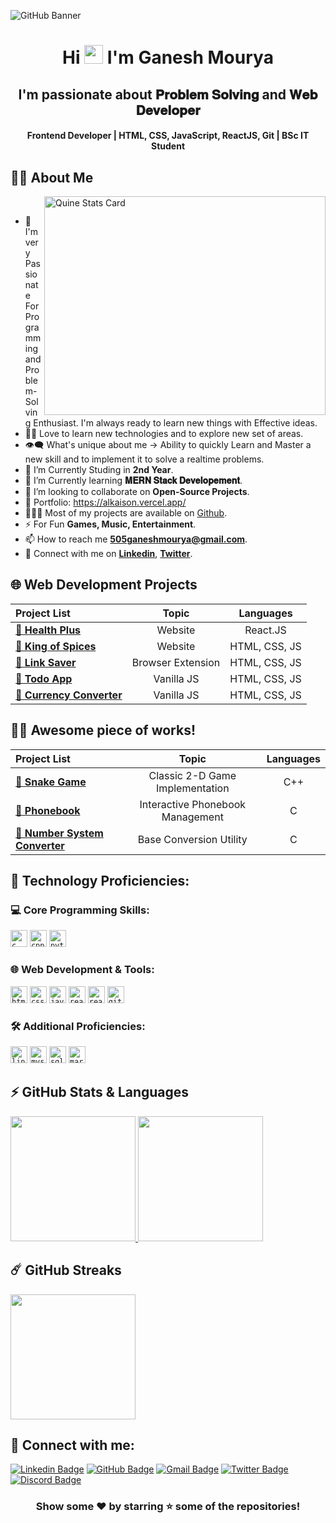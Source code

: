 
![GitHub Banner](https://github.com/Alkaison/Alkaison/assets/98116504/e5a4cb56-1eb4-4a36-8f5b-cefffdfbd074)

<h1 align="center">Hi <img src="https://blog.joypixels.com/content/images/2019/06/waving_hand_sign_1024.gif" width="30px"> I'm <b>Ganesh Mourya</b></h1>

<h2 align="center"><b>I'm passionate about 𝐏𝐫𝐨𝐛𝐥𝐞𝐦 𝐒𝐨𝐥𝐯𝐢𝐧𝐠 and 𝐖𝐞𝐛 𝐃𝐞𝐯𝐞𝐥𝐨𝐩𝐞𝐫</b></h2>

<h4 align="center"><b>Frontend Developer | HTML, CSS, JavaScript, ReactJS, Git | BSc IT Student</b></h4>

## 🙋‍♂️ About Me

<a><img align="right" src="https://stats.quine.sh/Alkaison/github?theme=dark" alt="Quine Stats Card" title="Quine Stats Card" width="450" height="350" /></a> 

<br>

- 🥋 I'm very Passionate For Programming and Problem-Solving Enthusiast. I'm always ready to learn new things with Effective ideas.
- 👨‍💻 Love to learn new technologies and to explore new set of areas.
- 👁‍🗨 What's unique about me → Ability to quickly Learn and Master a new skill and to implement it to solve a realtime problems.
- 🔭 I’m Currently Studing in **2nd Year**.
- 📘 I’m Currently learning **𝐌𝐄𝐑𝐍 𝐒𝐭𝐚𝐜𝐤 𝐃𝐞𝐯𝐞𝐥𝐨𝐩𝐞𝐦𝐞𝐧𝐭**.
- 👯 I’m looking to collaborate on **Open-Source Projects**.
- 🚀 Portfolio: https://alkaison.vercel.app/
- 👨🏻‍💻 Most of my projects are available on [Github](https://github.com/Alkaison/ "GitHub Profile").
- ⚡ For Fun **Games, Music, Entertainment**.
- 📫 How to reach me **505ganeshmourya@gmail.com**.
- 🔗 Connect with me on [**Linkedin**](https://www.linkedin.com/in/Alkaison/ "LinkedIn Profile"), [**Twitter**](https://twitter.com/Alkaison/ "Twitter Profile").

## 🌐 Web Development Projects

| Project List | Topic | Languages |
| :--- | :---: | :---: |
| [**🔗 Health Plus**](https://github.com/Alkaison/Health-Plus) | Website | React.JS |
| [**🔗 King of Spices**](https://github.com/Alkaison/King-of-Spices) | Website | HTML, CSS, JS |
| [**🔗 Link Saver**](https://github.com/Alkaison/Link-Saver-Extension) | Browser Extension | HTML, CSS, JS |
| [**🔗 Todo App**](https://github.com/Alkaison/Todo-JavaScript) | Vanilla JS | HTML, CSS, JS |
| [**🔗 Currency Converter**](https://github.com/Alkaison/Currency-Converter) | Vanilla JS | HTML, CSS, JS |

## 👨‍💻 Awesome piece of works!

| Project List | Topic | Languages |
| :--- | :---: | :---: |
| [**🔗 Snake Game**](https://github.com/Alkaison/Snake-Game) | Classic 2-D Game Implementation | C++ |
| [**🔗 Phonebook**](https://github.com/Alkaison/Phonebook-Management-System) | Interactive Phonebook Management | C |
| [**🔗 Number System Converter**](https://github.com/Alkaison/Number-System-Converter) | Base Conversion Utility | C |

## 🚀 Technology Proficiencies:

### 💻 Core Programming Skills:

<code><img height="27" src="https://img.shields.io/badge/c-%2300599C.svg?style=for-the-badge&logo=c&logoColor=white" alt="c" title="C"></code>
<code><img height="27" src="https://img.shields.io/badge/c++-%2300599C.svg?style=for-the-badge&logo=c%2B%2B&logoColor=white" alt="cpp" title="C++"></code>
<code><img height="27" src="https://img.shields.io/badge/Python-FFD43B?style=for-the-badge&logo=python&logoColor=blue" alt="python" title="Python"></code>

### 🌐 Web Development & Tools:

<code><img height="27" src="https://img.shields.io/badge/html5-%23E34F26.svg?style=for-the-badge&logo=html5&logoColor=white" alt="html5" title="HTML5"></code>
<code><img height="27" src="https://img.shields.io/badge/css3-%231572B6.svg?style=for-the-badge&logo=css3&logoColor=white" alt="css3" title="CSS3"></code>
<code><img height="27" src="https://img.shields.io/badge/JavaScript-323330?style=for-the-badge&logo=javascript&logoColor=F7DF1E" alt="javascript" title="JavaScript"></code>
<code><img height="27" src="https://img.shields.io/badge/React-20232A?style=for-the-badge&logo=react&logoColor=61DAFB" alt="react" title="React"></code>
<code><img height="27" src="https://img.shields.io/badge/React_Router-CA4245?style=for-the-badge&logo=react-router&logoColor=white" alt="react-router" title="React Router"></code>
<code><img height="27" src="https://img.shields.io/badge/git-%23F05033.svg?style=for-the-badge&logo=git&logoColor=white" alt="git" title="GIT"></code>

### 🛠️ Additional Proficiencies:

<code><img height="27" src="https://img.shields.io/badge/Linux-FCC624?style=for-the-badge&logo=linux&logoColor=black" alt="linux" title="Linux"></code>
<code><img height="27" src="https://img.shields.io/badge/MySQL-005C84?style=for-the-badge&logo=mysql&logoColor=white" alt="mysql" title="MySQL"></code>
<code><img height="27" src="https://img.shields.io/badge/SQLite-07405E?style=for-the-badge&logo=sqlite&logoColor=white" alt="sqlite" title="SQLite"></code>
<code><img height="27" src="https://img.shields.io/badge/markdown-%23000000.svg?style=for-the-badge&logo=markdown&logoColor=white" alt="markdown" title="Markdown"></code>

## ⚡ GitHub Stats & Languages

  <a href="https://github.com/anuraghazra/github-readme-stats" title="GitHub Stats Card">
  	<img height="200px" src="https://github-readme-stats.vercel.app/api?username=Alkaison&show_icons=true&theme=react&show=reviews">
  </a>
  <a href="https://github.com/anuraghazra/github-readme-stats" title="GitHub Top Languages Card">
   	<img height="200px" src="https://github-readme-stats.vercel.app/api/top-langs/?username=Alkaison&layout=compact&theme=react&langs_count=10&hide=html,css,scss,ruby,shell&card_width=400">
  </a>

## ☄️ GitHub Streaks

  <a href="https://github.com/DenverCoder1/github-readme-streak-stats" title="GitHub Streak Stats">
  	<img height="200px" src="https://streak-stats.demolab.com?user=Alkaison&theme=tokyonight&border_radius=8&date_format=j%20M%5B%20Y%5D&card_width=550)](https://git.io/streak-stats">
  </a>

## 📧 Connect with me:

[![Linkedin Badge](https://img.shields.io/badge/LinkedIn-0077B5?style=for-the-badge&logo=linkedin&logoColor=white)](https://linkedin.com/in/Alkaison "@Alkaison")
[![GitHub Badge](https://img.shields.io/badge/GitHub-100000?style=for-the-badge&logo=github&logoColor=white)](https://github.com/Alkaison "@Alkaison")
[![Gmail Badge](https://img.shields.io/badge/Gmail-D14836?style=for-the-badge&logo=gmail&logoColor=white)](mailto:505ganeshmourya@gmail.com "Email")
[![Twitter Badge](https://img.shields.io/badge/Twitter-1DA1F2?style=for-the-badge&logo=twitter&logoColor=white)](https://twitter.com/Alkaison "@Alkaison")
[![Discord Badge](https://img.shields.io/badge/Discord-5865F2?style=for-the-badge&logo=discord&logoColor=white)](https://discordapp.com/users/536816649425125389 "@Alkaison")

<div align="center">

### Show some ❤️ by starring ⭐ some of the repositories!

</div>
